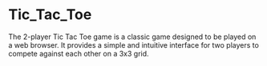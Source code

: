 # Tic_Tac_Toe
The 2-player Tic Tac Toe game is a classic game designed to be played on a web browser. It provides a simple and intuitive interface for two players to compete against each other on a 3x3 grid.
